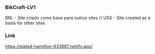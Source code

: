 ### BikCraft-LV1
BRL - Site criado como base para outros sites // USS -  Site created as a basis for other sites

### Link
https://elated-hamilton-933887.netlify.app/
